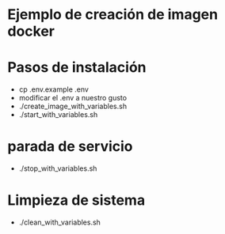 # Ejemplo de creación de imagen docker

# Pasos de instalación
* cp .env.example .env
* modificar el .env a nuestro gusto
* ./create_image_with_variables.sh
* ./start_with_variables.sh
# parada de servicio
* ./stop_with_variables.sh
# Limpieza de sistema
* ./clean_with_variables.sh
